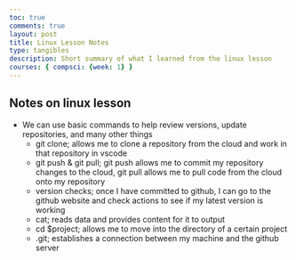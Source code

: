 ```yaml
---
toc: true
comments: true
layout: post
title: Linux Lesson Notes
type: tangibles
description: Short summary of what I learned from the linux lesson
courses: { compsci: {week: 1} }
---
```


## Notes on linux lesson
- We can use basic commands to help review versions, update repositories, and many other things
  - git clone; allows me to clone a repository from the cloud and work in that repository in vscode
  - git push & git pull; git push allows me to commit my repository changes to the cloud, git pull allows me to pull code from the cloud onto my repository
  - version checks; once I have committed to github, I can go to the github website and check actions to see if my latest version is working
  - cat; reads data and provides content for it to output
  - cd $project; allows me to move into the directory of a certain project
  - .git; establishes a connection between my machine and the github server